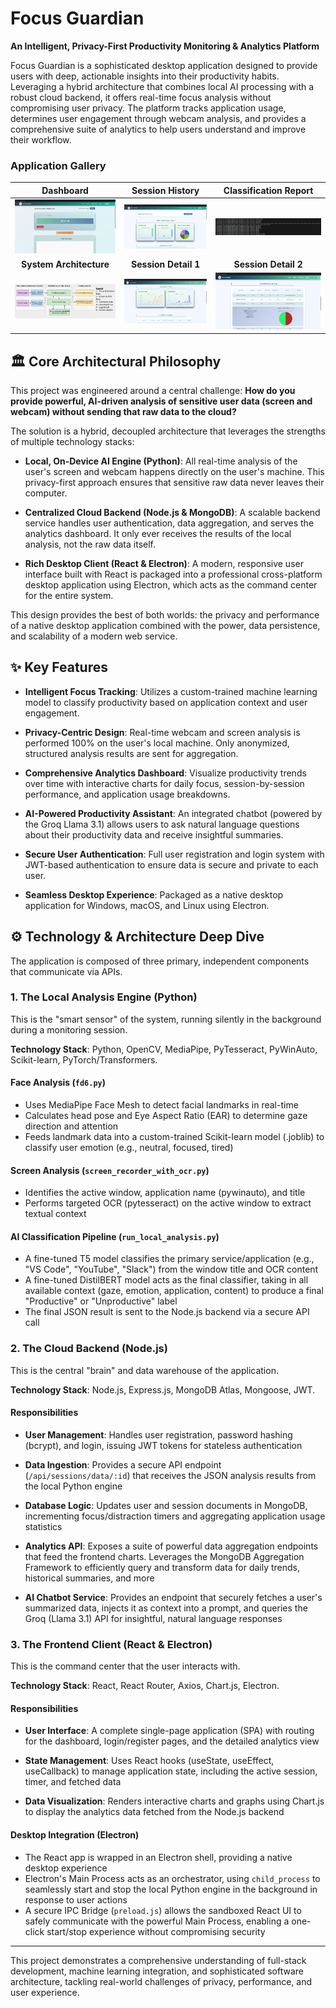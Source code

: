 # Focus Guardian

**An Intelligent, Privacy-First Productivity Monitoring & Analytics Platform**

Focus Guardian is a sophisticated desktop application designed to provide users with deep, actionable insights into their productivity habits. Leveraging a hybrid architecture that combines local AI processing with a robust cloud backend, it offers real-time focus analysis without compromising user privacy. The platform tracks application usage, determines user engagement through webcam analysis, and provides a comprehensive suite of analytics to help users understand and improve their workflow.

### Application Gallery

| Dashboard | Session History | Classification Report |
| :---: | :---: | :---: |
| ![Dashboard](Images/Dashboard.png) | ![Session History](Images/Session%20History.png) | ![Classification Report](Images/Classification.png) |
| **System Architecture** | **Session Detail 1** | **Session Detail 2** |
| ![Architecture](Images/Architecture.png) | ![Session History 1](Images/Session%20History1.png) | ![Session History 2](Images/Session%20History2.png) |


## 🏛️ Core Architectural Philosophy

This project was engineered around a central challenge: **How do you provide powerful, AI-driven analysis of sensitive user data (screen and webcam) without sending that raw data to the cloud?**

The solution is a hybrid, decoupled architecture that leverages the strengths of multiple technology stacks:

- **Local, On-Device AI Engine (Python)**: All real-time analysis of the user's screen and webcam happens directly on the user's machine. This privacy-first approach ensures that sensitive raw data never leaves their computer.

- **Centralized Cloud Backend (Node.js & MongoDB)**: A scalable backend service handles user authentication, data aggregation, and serves the analytics dashboard. It only ever receives the results of the local analysis, not the raw data itself.

- **Rich Desktop Client (React & Electron)**: A modern, responsive user interface built with React is packaged into a professional cross-platform desktop application using Electron, which acts as the command center for the entire system.

This design provides the best of both worlds: the privacy and performance of a native desktop application combined with the power, data persistence, and scalability of a modern web service.

## ✨ Key Features

- **Intelligent Focus Tracking**: Utilizes a custom-trained machine learning model to classify productivity based on application context and user engagement.

- **Privacy-Centric Design**: Real-time webcam and screen analysis is performed 100% on the user's local machine. Only anonymized, structured analysis results are sent for aggregation.

- **Comprehensive Analytics Dashboard**: Visualize productivity trends over time with interactive charts for daily focus, session-by-session performance, and application usage breakdowns.

- **AI-Powered Productivity Assistant**: An integrated chatbot (powered by the Groq Llama 3.1) allows users to ask natural language questions about their productivity data and receive insightful summaries.

- **Secure User Authentication**: Full user registration and login system with JWT-based authentication to ensure data is secure and private to each user.

- **Seamless Desktop Experience**: Packaged as a native desktop application for Windows, macOS, and Linux using Electron.

## ⚙️ Technology & Architecture Deep Dive

The application is composed of three primary, independent components that communicate via APIs.

### 1. The Local Analysis Engine (Python)

This is the "smart sensor" of the system, running silently in the background during a monitoring session.

**Technology Stack**: Python, OpenCV, MediaPipe, PyTesseract, PyWinAuto, Scikit-learn, PyTorch/Transformers.

#### Face Analysis (`fd6.py`)
- Uses MediaPipe Face Mesh to detect facial landmarks in real-time
- Calculates head pose and Eye Aspect Ratio (EAR) to determine gaze direction and attention
- Feeds landmark data into a custom-trained Scikit-learn model (.joblib) to classify user emotion (e.g., neutral, focused, tired)

#### Screen Analysis (`screen_recorder_with_ocr.py`)
- Identifies the active window, application name (pywinauto), and title
- Performs targeted OCR (pytesseract) on the active window to extract textual context

#### AI Classification Pipeline (`run_local_analysis.py`)
- A fine-tuned T5 model classifies the primary service/application (e.g., "VS Code", "YouTube", "Slack") from the window title and OCR content
- A fine-tuned DistilBERT model acts as the final classifier, taking in all available context (gaze, emotion, application, content) to produce a final "Productive" or "Unproductive" label
- The final JSON result is sent to the Node.js backend via a secure API call

### 2. The Cloud Backend (Node.js)

This is the central "brain" and data warehouse of the application.

**Technology Stack**: Node.js, Express.js, MongoDB Atlas, Mongoose, JWT.

#### Responsibilities

- **User Management**: Handles user registration, password hashing (bcrypt), and login, issuing JWT tokens for stateless authentication

- **Data Ingestion**: Provides a secure API endpoint (`/api/sessions/data/:id`) that receives the JSON analysis results from the local Python engine

- **Database Logic**: Updates user and session documents in MongoDB, incrementing focus/distraction timers and aggregating application usage statistics

- **Analytics API**: Exposes a suite of powerful data aggregation endpoints that feed the frontend charts. Leverages the MongoDB Aggregation Framework to efficiently query and transform data for daily trends, historical summaries, and more

- **AI Chatbot Service**: Provides an endpoint that securely fetches a user's summarized data, injects it as context into a prompt, and queries the Groq (Llama 3.1) API for insightful, natural language responses

### 3. The Frontend Client (React & Electron)

This is the command center that the user interacts with.

**Technology Stack**: React, React Router, Axios, Chart.js, Electron.

#### Responsibilities

- **User Interface**: A complete single-page application (SPA) with routing for the dashboard, login/register pages, and the detailed analytics view

- **State Management**: Uses React hooks (useState, useEffect, useCallback) to manage application state, including the active session, timer, and fetched data

- **Data Visualization**: Renders interactive charts and graphs using Chart.js to display the analytics data fetched from the Node.js backend

#### Desktop Integration (Electron)
- The React app is wrapped in an Electron shell, providing a native desktop experience
- Electron's Main Process acts as an orchestrator, using `child_process` to seamlessly start and stop the local Python engine in the background in response to user actions
- A secure IPC Bridge (`preload.js`) allows the sandboxed React UI to safely communicate with the powerful Main Process, enabling a one-click start/stop experience without compromising security

---

This project demonstrates a comprehensive understanding of full-stack development, machine learning integration, and sophisticated software architecture, tackling real-world challenges of privacy, performance, and user experience.